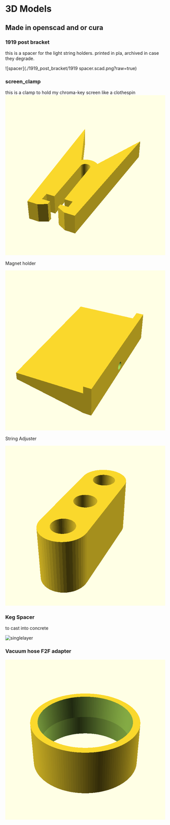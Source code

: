 # 3D Models 

## Made in openscad and or cura

### 1919 post bracket
this is a spacer for the light string holders.  printed in pla, archived in case they degrade.

![spacer](./1919_post_bracket/1919 spacer.scad.png?raw=true)


### screen_clamp
this is a clamp to hold my chroma-key screen like a clothespin
![clothespin](./screen_clamp/scren_clamp.scad.png?raw=true)


Magnet holder

![clothespin](./screen_clamp/mag_mount.scad.png?raw=true)


String Adjuster

![tent_slack](./screen_clamp/string_adj.scad.png?raw=true)


### Keg Spacer
to cast into concrete

![singlelayer](./counter_spacer/kegspacer.scad.png?raw=true) 


### Vacuum hose F2F adapter

![hose_couple](./vacuum_f2f/female_to_female.scad.png?raw=true)
